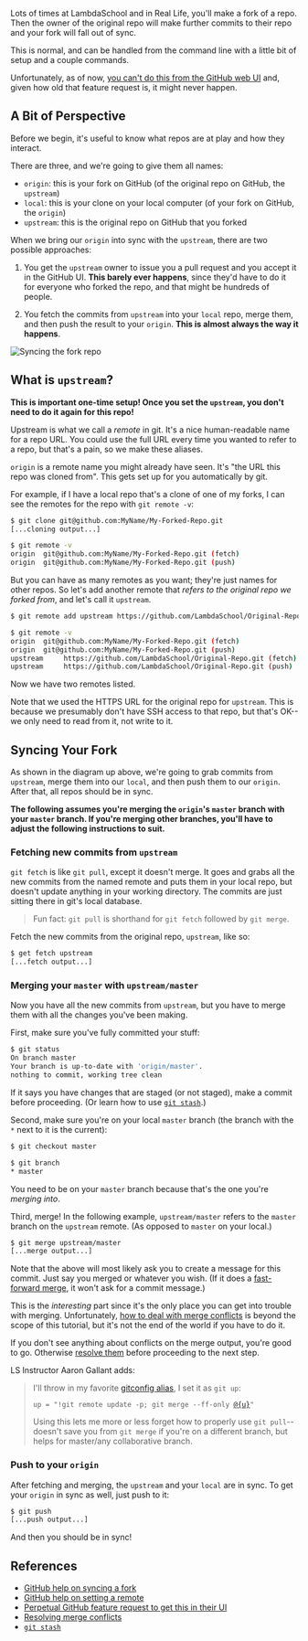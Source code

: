 Lots of times at LambdaSchool and in Real Life, you'll make a fork of a repo. Then the owner of the original repo will make further commits to their repo and your fork will fall out of sync.

This is normal, and can be handled from the command line with a little bit of setup and a couple commands.

Unfortunately, as of now, [you can't do this from the GitHub web UI](https://github.com/isaacs/github/issues/121) and, given how old that feature request is, it might never happen.

## A Bit of Perspective

Before we begin, it's useful to know what repos are at play and how they interact.

There are three, and we're going to give them all names:

* `origin`: this is your fork on GitHub (of the original repo on GitHub, the `upstream`)
* `local`: this is your clone on your local computer (of your fork on GitHub, the `origin`)
* `upstream`: this is the original repo on GitHub that you forked

When we bring our `origin` into sync with the `upstream`, there are two possible approaches:

1. You get the `upstream` owner to issue you a pull request and you accept it in the GitHub UI. **This barely ever happens**, since they'd have to do it for everyone who forked the repo, and that might be hundreds of people.

2. You fetch the commits from `upstream` into your `local` repo, merge them, and then push the result to your `origin`. **This is almost always the way it happens**.

![Syncing the fork repo](https://github.com/LambdaSchool/BeejWiki/blob/master/wiki-images/repo-fork-sync.svg)

## What is `upstream`?

**This is important one-time setup! Once you set the `upstream`, you don't need to do it again for this repo!**

Upstream is what we call a _remote_ in git. It's a nice human-readable name for a repo URL. You could use the full URL every time you wanted to refer to a repo, but that's a pain, so we make these aliases.

`origin` is a remote name you might already have seen. It's "the URL this repo was cloned from". This gets set up for you automatically by git.

For example, if I have a local repo that's a clone of one of my forks, I can see the remotes for the repo with `git remote -v`:

```bash
$ git clone git@github.com:MyName/My-Forked-Repo.git
[...cloning output...] 

$ git remote -v
origin	git@github.com:MyName/My-Forked-Repo.git (fetch)
origin	git@github.com:MyName/My-Forked-Repo.git (push)
```

But you can have as many remotes as you want; they're just names for other repos. So let's add another remote that _refers to the original repo we forked from_, and let's call it `upstream`.

```bash
$ git remote add upstream https://github.com/LambdaSchool/Original-Repo.git

$ git remote -v
origin	git@github.com:MyName/My-Forked-Repo.git (fetch)
origin	git@github.com:MyName/My-Forked-Repo.git (push)
upstream     https://github.com/LambdaSchool/Original-Repo.git (fetch)
upstream     https://github.com/LambdaSchool/Original-Repo.git (push)
```

Now we have two remotes listed.

Note that we used the HTTPS URL for the original repo for `upstream`. This is because we presumably don't have SSH access to that repo, but that's OK--we only need to read from it, not write to it.

## Syncing Your Fork

As shown in the diagram up above, we're going to grab commits from `upstream`, merge them into our `local`, and then push them to our `origin`. After that, all repos should be in sync.

**The following assumes you're merging the `origin`'s `master` branch with your `master` branch. If you're merging other branches, you'll have to adjust the following instructions to suit.**

### Fetching new commits from `upstream`

`git fetch` is like `git pull`, except it doesn't merge. It goes and grabs all the new commits from the named remote and puts them in your local repo, but doesn't update anything in your working directory. The commits are just sitting there in git's local database.

> Fun fact: `git pull` is shorthand for `git fetch` followed by `git merge`.


Fetch the new commits from the original repo, `upstream`, like so:

```bash
$ get fetch upstream
[...fetch output...]
```

### Merging your `master` with `upstream/master`

Now you have all the new commits from `upstream`, but you have to merge them with all the changes you've been making.

First, make sure you've fully committed your stuff:

```bash
$ git status
On branch master
Your branch is up-to-date with 'origin/master'.
nothing to commit, working tree clean
```

If it says you have changes that are staged (or not staged), make a commit before proceeding. (Or learn how to use [`git stash`](https://git-scm.com/book/en/v1/Git-Tools-Stashing).)

Second, make sure you're on your local `master` branch (the branch with the `*` next to it is the current):

```bash
$ git checkout master

$ git branch
* master
```

You need to be on your `master` branch because that's the one you're _merging into_.

Third, merge! In the following example, `upstream/master` refers to the `master` branch on the `upstream` remote. (As opposed to `master` on your local.)

```bash
$ git merge upstream/master
[...merge output...]
```

Note that the above will most likely ask you to create a message for this commit. Just say you merged or whatever you wish. (If it does a [fast-forward merge](https://git-scm.com/book/en/v2/Git-Branching-Basic-Branching-and-Merging), it won't ask for a commit message.)

This is the _interesting_ part since it's the only place you can get into trouble with merging. Unfortunately, [how to deal with merge conflicts](https://git-scm.com/book/en/v2/Git-Branching-Basic-Branching-and-Merging) is beyond the scope of this tutorial, but it's not the end of the world if you have to do it.

If you don't see anything about conflicts on the merge output, you're good to go. Otherwise [resolve them](https://git-scm.com/book/en/v2/Git-Branching-Basic-Branching-and-Merging) before proceeding to the next step.

LS Instructor Aaron Gallant adds:

> I'll throw in my favorite [gitconfig alias](https://git-scm.com/docs/git-config), I set it as `git up`:
>    
>    `up = "!git remote update -p; git merge --ff-only `[`@{u}`](https://git-scm.com/docs/gitrevisions)`"`
>
> Using this lets me more or less forget how to properly use `git pull`--doesn't save you from `git merge` if you're on a different branch, but helps for master/any collaborative branch.

### Push to your `origin`

After fetching and merging, the `upstream` and your `local` are in sync. To get your `origin` in sync as well, just push to it:

```bash
$ git push
[...push output...]
```

And then you should be in sync!

## References

* [GitHub help on syncing a fork](https://help.github.com/articles/syncing-a-fork/)
* [GitHub help on setting a remote](https://help.github.com/articles/configuring-a-remote-for-a-fork/)
* [Perpetual GitHub feature request to get this in their UI](https://github.com/isaacs/github/issues/121)
* [Resolving merge conflicts](https://git-scm.com/book/en/v2/Git-Branching-Basic-Branching-and-Merging)
* [`git stash`](https://git-scm.com/book/en/v1/Git-Tools-Stashing)